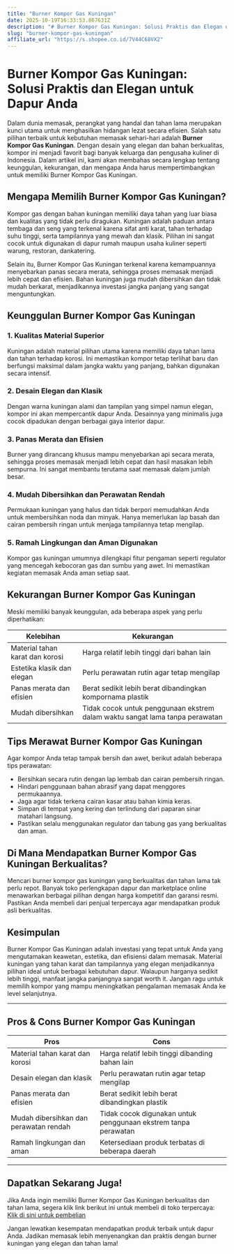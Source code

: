 ```yaml
---
title: "Burner Kompor Gas Kuningan"
date: 2025-10-19T16:33:53.867631Z
description: "# Burner Kompor Gas Kuningan: Solusi Praktis dan Elegan untuk Dapur Anda..."
slug: "burner-kompor-gas-kuningan"
affiliate_url: "https://s.shopee.co.id/7V44C68VX2"
---
```

# Burner Kompor Gas Kuningan: Solusi Praktis dan Elegan untuk Dapur Anda

Dalam dunia memasak, perangkat yang handal dan tahan lama merupakan kunci utama untuk menghasilkan hidangan lezat secara efisien. Salah satu pilihan terbaik untuk kebutuhan memasak sehari-hari adalah **Burner Kompor Gas Kuningan**. Dengan desain yang elegan dan bahan berkualitas, kompor ini menjadi favorit bagi banyak keluarga dan pengusaha kuliner di Indonesia. Dalam artikel ini, kami akan membahas secara lengkap tentang keunggulan, kekurangan, dan mengapa Anda harus mempertimbangkan untuk memiliki Burner Kompor Gas Kuningan.

## Mengapa Memilih Burner Kompor Gas Kuningan?

Kompor gas dengan bahan kuningan memiliki daya tahan yang luar biasa dan kualitas yang tidak perlu diragukan. Kuningan adalah paduan antara tembaga dan seng yang terkenal karena sifat anti karat, tahan terhadap suhu tinggi, serta tampilannya yang mewah dan klasik. Pilihan ini sangat cocok untuk digunakan di dapur rumah maupun usaha kuliner seperti warung, restoran, dankatering.

Selain itu, Burner Kompor Gas Kuningan terkenal karena kemampuannya menyebarkan panas secara merata, sehingga proses memasak menjadi lebih cepat dan efisien. Bahan kuningan juga mudah dibersihkan dan tidak mudah berkarat, menjadikannya investasi jangka panjang yang sangat menguntungkan.

## Keunggulan Burner Kompor Gas Kuningan

### 1. Kualitas Material Superior

Kuningan adalah material pilihan utama karena memiliki daya tahan lama dan tahan terhadap korosi. Ini memastikan kompor tetap terlihat baru dan berfungsi maksimal dalam jangka waktu yang panjang, bahkan digunakan secara intensif.

### 2. Desain Elegan dan Klasik

Dengan warna kuningan alami dan tampilan yang simpel namun elegan, kompor ini akan mempercantik dapur Anda. Desainnya yang minimalis juga cocok dipadukan dengan berbagai gaya interior dapur.

### 3. Panas Merata dan Efisien

Burner yang dirancang khusus mampu menyebarkan api secara merata, sehingga proses memasak menjadi lebih cepat dan hasil masakan lebih sempurna. Ini sangat membantu terutama saat memasak dalam jumlah besar.

### 4. Mudah Dibersihkan dan Perawatan Rendah

Permukaan kuningan yang halus dan tidak berpori memudahkan Anda untuk membersihkan noda dan minyak. Hanya memerlukan lap basah dan cairan pembersih ringan untuk menjaga tampilannya tetap mengilap.

### 5. Ramah Lingkungan dan Aman Digunakan

Kompor gas kuningan umumnya dilengkapi fitur pengaman seperti regulator yang mencegah kebocoran gas dan sumbu yang awet. Ini memastikan kegiatan memasak Anda aman setiap saat.

## Kekurangan Burner Kompor Gas Kuningan

Meski memiliki banyak keunggulan, ada beberapa aspek yang perlu diperhatikan:

| Kelebihan                                   | Kekurangan                               |
|---------------------------------------------|------------------------------------------|
| Material tahan karat dan korosi            | Harga relatif lebih tinggi dari bahan lain |
| Estetika klasik dan elegan                | Perlu perawatan rutin agar tetap mengilap |
| Panas merata dan efisien                   | Berat sedikit lebih berat dibandingkan kompornama plastik     |
| Mudah dibersihkan                         | Tidak cocok untuk penggunaan ekstrem dalam waktu sangat lama tanpa perawatan   |

## Tips Merawat Burner Kompor Gas Kuningan

Agar kompor Anda tetap tampak bersih dan awet, berikut adalah beberapa tips perawatan:

- Bersihkan secara rutin dengan lap lembab dan cairan pembersih ringan.
- Hindari penggunaan bahan abrasif yang dapat menggores permukaannya.
- Jaga agar tidak terkena cairan kasar atau bahan kimia keras.
- Simpan di tempat yang kering dan terlindung dari paparan sinar matahari langsung.
- Pastikan selalu menggunakan regulator dan tabung gas yang berkualitas dan aman.

## Di Mana Mendapatkan Burner Kompor Gas Kuningan Berkualitas?

Mencari burner kompor gas kuningan yang berkualitas dan tahan lama tak perlu repot. Banyak toko perlengkapan dapur dan marketplace online menawarkan berbagai pilihan dengan harga kompetitif dan garansi resmi. Pastikan Anda membeli dari penjual terpercaya agar mendapatkan produk asli berkualitas.

## Kesimpulan

Burner Kompor Gas Kuningan adalah investasi yang tepat untuk Anda yang mengutamakan keawetan, estetika, dan efisiensi dalam memasak. Material kuningan yang tahan karat dan tampilannya yang elegan menjadikannya pilihan ideal untuk berbagai kebutuhan dapur. Walaupun harganya sedikit lebih tinggi, manfaat jangka panjangnya sangat worth it. Jangan ragu untuk memilih kompor yang mampu meningkatkan pengalaman memasak Anda ke level selanjutnya.

---

## Pros & Cons Burner Kompor Gas Kuningan

| **Pros** | **Cons** |
| --- | --- |
| Material tahan karat dan korosi | Harga relatif lebih tinggi dibanding bahan lain |
| Desain elegan dan klasik | Perlu perawatan rutin agar tetap mengilap |
| Panas merata dan efisien | Berat sedikit lebih berat dibandingkan plastik |
| Mudah dibersihkan dan perawatan rendah | Tidak cocok digunakan untuk penggunaan ekstrem tanpa perawatan |
| Ramah lingkungan dan aman | Ketersediaan produk terbatas di beberapa daerah |

---

## Dapatkan Sekarang Juga!

Jika Anda ingin memiliki Burner Kompor Gas Kuningan berkualitas dan tahan lama, segera klik link berikut ini untuk membeli di toko terpercaya:  
[Klik di sini untuk pembelian](https://s.shopee.co.id/7V44C68VX2)  

Jangan lewatkan kesempatan mendapatkan produk terbaik untuk dapur Anda. Jadikan memasak lebih menyenangkan dan praktis dengan burner kuningan yang elegan dan tahan lama!